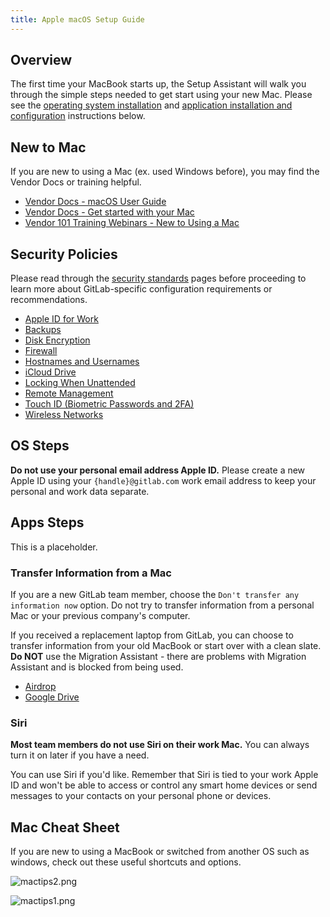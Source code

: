 ```yaml
---
title: Apple macOS Setup Guide
---
```


## Overview

The first time your MacBook starts up, the Setup Assistant will walk you through the simple steps needed to get start using your new Mac. Please see the [operating system installation](#os-steps) and [application installation and configuration](#apps-steps) instructions below.

<!-- TODO: Add step-by-step guide for latest MacOS before reaching the desktop -->

## New to Mac

If you are new to using a Mac (ex. used Windows before), you may find the Vendor Docs or training helpful.

* [Vendor Docs - macOS User Guide](https://support.apple.com/guide/mac-help/welcome/14.0/mac)
* [Vendor Docs - Get started with your Mac](https://support.apple.com/guide/mac-help/get-started-with-your-mac-mchl3a2c2cb0/mac)
* [Vendor 101 Training Webinars - New to Using a Mac](https://events.apple.com/content/events/pst/us/en/default.html?token=xww6uj7woR0X9A3Y9qIMRkNVdH60MurN7MAvJSY75sHQxWqaTEhMjEmalXqC7MMJuZhb5dzJ1P9mLUXaAAfCMipX6qVTaNqFY_njjpamZQfrSbMYEpe-edwBN1r5nI4t-GCxEY8&a=1&l=e)

## Security Policies

Please read through the [security standards](/handbook/security/corporate/services/laptops/security) pages before proceeding to learn more about GitLab-specific configuration requirements or recommendations.

* [Apple ID for Work](/handbook/security/corporate/services/laptops/security/appleid)
* [Backups](/handbook/security/corporate/services/laptops/security/backups)
* [Disk Encryption](/handbook/security/corporate/services/laptops/security/encryption)
* [Firewall](/handbook/security/corporate/services/laptops/security/firewall)
* [Hostnames and Usernames](/handbook/security/corporate/services/laptops/security/names)
* [iCloud Drive](/handbook/security/corporate/services/laptops/security/icloud)
* [Locking When Unattended](/handbook/security/corporate/services/laptops/security/unattended)
* [Remote Management](/handbook/security/corporate/services/laptops/security/management)
* [Touch ID (Biometric Passwords and 2FA)](/handbook/security/corporate/services/laptops/security/touchid)
* [Wireless Networks](/handbook/security/corporate/services/laptops/security/networks)

## OS Steps

**Do not use your personal email address Apple ID.** Please create a new Apple ID using your `{handle}@gitlab.com` work email address to keep your personal and work data separate.

<!-- TODO -->

## Apps Steps

<!-- TODO -->

This is a placeholder.

### Transfer Information from a Mac

If you are a new GitLab team member, choose the `Don't transfer any information now` option. Do not try to transfer information from a personal Mac or your previous company's computer.

If you received a replacement laptop from GitLab, you can choose to transfer information from your old MacBook or start over with a clean slate. **Do NOT** use the Migration Assistant - there are problems with Migration Assistant and is blocked from being used.

* [Airdrop](https://support.apple.com/guide/mac-help/use-airdrop-to-send-items-to-nearby-devices-mh35868)
* [Google Drive](/handbook/tools-and-tips/#adding-google-drive-to-your-mac)

### Siri

**Most team members do not use Siri on their work Mac.** You can always turn it on later if you have a need.

You can use Siri if you'd like. Remember that Siri is tied to your work Apple ID and won't be able to access or control any smart home devices or send messages to your contacts on your personal phone or devices.

## Mac Cheat Sheet

If you are new to using a MacBook or switched from another OS such as windows, check out these useful shortcuts and options.

![mactips2.png](/images/security/corporate/systems/macos/setup/mactips2.png)

![mactips1.png](/images/security/corporate/systems/macos/setup/mactips1.png)
